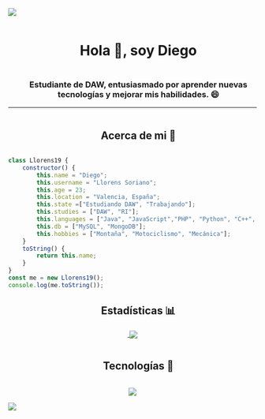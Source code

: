 <img src="https://user-images.githubusercontent.com/73097560/115834477-dbab4500-a447-11eb-908a-139a6edaec5c.gif">

<div id="user-content-toc">
  <ul align="center">
    <summary><h1 style="display: inline-block">Hola 👋, soy Diego</h1></summary>
    <h3>Estudiante de DAW, entusiasmado por aprender nuevas tecnologías y mejorar mis habilidades. 😄</h3>
  </ul>
</div>
<hr>


<div id="user-content-toc">
  <ul align="center">
    <summary><h2 style="display: inline-block">Acerca de mi 📜</h2></summary>
  </ul>
</div>

```javascript	
class Llorens19 {
    constructor() {
        this.name = "Diego";
        this.username = "Llorens Soriano";
        this.age = 23;
        this.location = "Valencia, España";
        this.state =["Estudiando DAW", "Trabajando"];
        this.studies = ["DAW", "RI"];
        this.languages = ["Java", "JavaScript","PHP", "Python", "C++", "C#", "HTML", "CSS"];
        this.db = ["MySQL", "MongoDB"];
        this.hobbies = ["Montaña", "Motociclismo", "Mecánica"];
    }
    toString() {
        return this.name;
    }
}
const me = new Llorens19();
console.log(me.toString());
```
<div id="user-content-toc">
  <ul align="center">
    <summary><h2>Estadísticas 📊</h2></summary>
  </ul>
</div>

<div align=center>
  <a href="https://github.com/ryo-ma/github-profile-trophy" title="Go to Source">
     <img> <img  align="center"  src="https://github-readme-stats.vercel.app/api?username=Llorens19&show_icons=true&theme=dark&hide_border=false&no-bg=true&no-frame=true&count_private=true&include_all_commits=true" />
    </a>
</div>

<div id="user-content-toc">
  <ul align="center">
    <summary><h2 style="display: inline-block">Tecnologías 🚀</h2></summary>
  </ul>
</div>





<p align="center">
    <a href="https://skillicons.dev">
        <img src="https://skillicons.dev/icons?i=java,javascript,php,python,cpp,cs,html,css,mysql,mongodb,visualstudio,vscode,eclipse,git&c=5&bg=transparent" />    
    </a>
</p>



<img src="https://user-images.githubusercontent.com/73097560/115834477-dbab4500-a447-11eb-908a-139a6edaec5c.gif">
